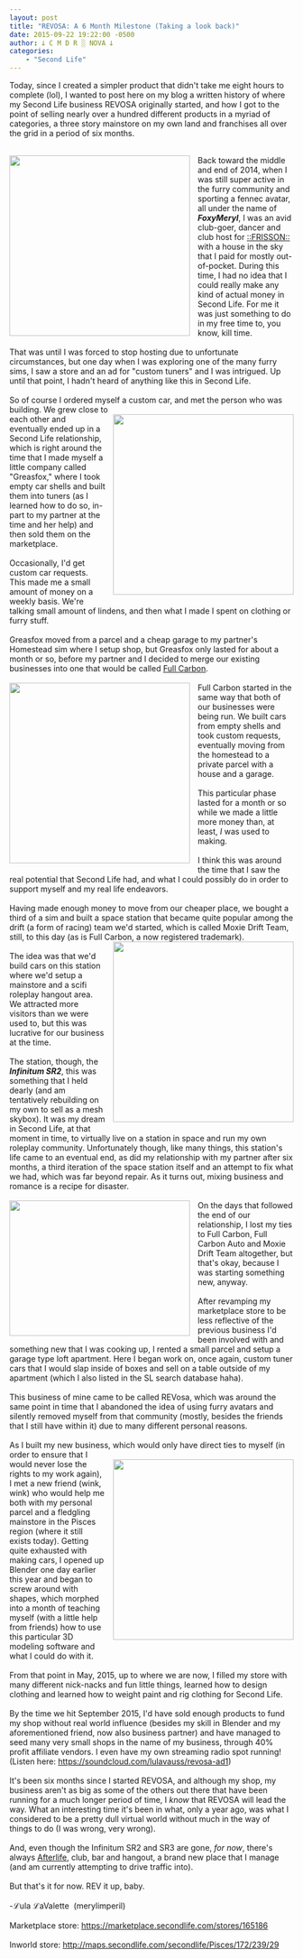 ```yaml
---
layout: post
title: "REVOSA: A 6 Month Milestone (Taking a look back)"
date: 2015-09-22 19:22:00 -0500
author: 𐕣 C M D R ░ NOVA 𐕣
categories:
    - "Second Life"
---
```


Today, since I created a simpler product that didn't take me eight hours to complete (lol), I wanted to post here on my blog a written history of where my Second Life business REVOSA originally started, and how I got to the point of selling nearly over a hundred different products in a myriad of categories, a three story mainstore on my own land and franchises all over the grid in a period of six months.<br />
<br />
<div style="clear: both; text-align: center;">
<a href="http://4.bp.blogspot.com/--uadtkph9KQ/VgGZUX_4tTI/AAAAAAAAALE/Pe48XxhY2KA/s1600/Snapshot%2B_%2B__FRISSON__%2BBDSM%2BSSC%2BClub%2Band%2BHangout%252C%2BDistrict%2BRed%2B.png" style="clear: left; float: left; margin-bottom: 1em; margin-right: 1em;"><img border="0" height="320" src="http://4.bp.blogspot.com/--uadtkph9KQ/VgGZUX_4tTI/AAAAAAAAALE/Pe48XxhY2KA/s320/Snapshot%2B_%2B__FRISSON__%2BBDSM%2BSSC%2BClub%2Band%2BHangout%252C%2BDistrict%2BRed%2B.png" width="320" /></a></div>
Back toward the middle and end of 2014, when I was still super active in the furry community and sporting a fennec avatar, all under the name of <b><i>FoxyMeryl</i></b>, I was an avid club-goer, dancer and club host for <a href="http://maps.secondlife.com/secondlife/Babiarz/34/241/1124" target="_blank" rel="noopener">::FRISSON::</a> with a house in the sky that I paid for mostly out-of-pocket. During this time, I had no idea that I could really make any kind of actual money in Second Life. For me it was just something to do in my free time to, you know, kill time.<br />
<br />
That was until I was forced to stop hosting due to unfortunate circumstances, but one day when I was exploring one of the many furry sims, I saw a store and an ad for "custom tuners" and I was intrigued. Up until that point, I hadn't heard of anything like this in Second Life.<br />
<br />
So of course I ordered myself a custom car, and met the person who was building. We grew close to <br />
<div style="clear: both; text-align: center;">
<a href="http://4.bp.blogspot.com/-3agqaeiuMYo/VgGjFJv1kkI/AAAAAAAAALc/dFRyQfMl4RQ/s1600/greasfox_logo_2.0%2Bwhite.png" style="clear: right; float: right; margin-bottom: 1em; margin-left: 1em;"><img border="0" height="320" src="http://4.bp.blogspot.com/-3agqaeiuMYo/VgGjFJv1kkI/AAAAAAAAALc/dFRyQfMl4RQ/s320/greasfox_logo_2.0%2Bwhite.png" width="320" /></a></div>
each other and eventually ended up in a Second Life relationship, which is right around the time that I made myself a little company called "Greasfox," where I took empty car shells and built them into tuners (as I learned how to do so, in-part to my partner at the time and her help) and then sold them on the marketplace.<br />
<br />
Occasionally, I'd get custom car requests. This made me a small amount of money on a weekly basis. We're talking small amount of lindens, and then what I made I spent on clothing or furry stuff. <br />
<br />
Greasfox moved from a parcel and a cheap garage to my partner's Homestead sim where I setup shop, but Greasfox only lasted for about a month or so, before my partner and I decided to merge our existing businesses into one that would be called <a href="http://fullcarbondesigns.com/index.html" target="_blank" rel="noopener">Full Carbon</a>.<br />
<br />
<div style="clear: both; text-align: center;">
<a href="http://3.bp.blogspot.com/-z5VGUaYZtdg/VgGjjvFOcZI/AAAAAAAAALk/bYqhKxTomeU/s1600/Full%2BCarbon%2BLogo%2Bborder.png" style="clear: left; float: left; margin-bottom: 1em; margin-right: 1em;"><img border="0" height="320" src="http://3.bp.blogspot.com/-z5VGUaYZtdg/VgGjjvFOcZI/AAAAAAAAALk/bYqhKxTomeU/s320/Full%2BCarbon%2BLogo%2Bborder.png" width="320" /></a></div>
Full Carbon started in the same way that both of our businesses were being run. We built cars from empty shells and took custom requests, eventually moving from the homestead to a private parcel with a house and a garage.<br />
<br />
This particular phase lasted for a month or so while we made a little more money than, at least, <i>I</i> was used to making.<br />
<br />
I think this was around the time that I saw the real potential that Second Life had, and what I could possibly do in order to support myself and my real life endeavors.<br />
<br />
Having made enough money to move from our cheaper place, we bought a third of a sim and built a space station that became quite popular among the drift (a form of racing) team we'd started, which is called Moxie Drift Team, still, to this day (as is Full Carbon, a now registered trademark).<br />
<a href="http://4.bp.blogspot.com/-YvNS_TCjCBA/VgGlJQk0MPI/AAAAAAAAALw/rryrlMO4fxY/s1600/Snapshot%2B_%2BThe%2BInfinitum%2BSR2%252C%2BRavello%2B%252823%252C%2B227%252C%2B3701%2529%2B-%2BModerat.png" style="clear: right; float: right; margin-bottom: 1em; margin-left: 1em;"><img border="0" height="320" src="http://4.bp.blogspot.com/-YvNS_TCjCBA/VgGlJQk0MPI/AAAAAAAAALw/rryrlMO4fxY/s320/Snapshot%2B_%2BThe%2BInfinitum%2BSR2%252C%2BRavello%2B%252823%252C%2B227%252C%2B3701%2529%2B-%2BModerat.png" width="320" /></a><br />
The idea was that we'd build cars on this station where we'd setup a mainstore and a scifi roleplay hangout area. We attracted more visitors than we were used to, but this was lucrative for our business at the time.<br />
<br />
The station, though, the <i><b>Infinitum SR2</b></i>, this was something that I held dearly (and am tentatively rebuilding on my own to sell as a mesh skybox). It was my dream in Second Life, at that moment in time, to virtually live on a station in space and run my own roleplay community. Unfortunately though, like many things, this station's life came to an eventual end, as did my relationship with my partner after six months, a third iteration of the space station itself and an attempt to fix what we had, which was far beyond repair. As it turns out, mixing business and romance is a recipe for disaster.<br />
<br />
<div style="clear: both; text-align: center;">
<a href="http://2.bp.blogspot.com/-u_r0dRoK96c/VgGmL-LREQI/AAAAAAAAAMI/gf_TbGSISfc/s1600/REVosa%2BBillboard.jpg" style="clear: left; float: left; margin-bottom: 1em; margin-right: 1em;"><img border="0" height="240" src="http://2.bp.blogspot.com/-u_r0dRoK96c/VgGmL-LREQI/AAAAAAAAAMI/gf_TbGSISfc/s320/REVosa%2BBillboard.jpg" width="320" /></a></div>
On the days that followed the end of our relationship, I lost my ties to Full Carbon, Full Carbon Auto and Moxie Drift Team altogether, but that's okay, because I was starting something new, anyway.<br />
<br />
After revamping my marketplace store to be less reflective of the previous business I'd been involved with and something new that I was cooking up, I rented a small parcel and setup a garage type loft apartment. Here I began work on, once again, custom tuner cars that I would slap inside of boxes and sell on a table outside of my apartment (which I also listed in the SL search database haha).<br />
<br />
This business of mine came to be called REVosa, which was around the same point in time that I abandoned the idea of using furry avatars and silently removed myself from that community (mostly, besides the friends that I still have within it) due to many different personal reasons.<br />
<br />
As I built my new business, which would only have direct ties to myself (in order to ensure that I <br />
<div style="clear: both; text-align: center;">
<a href="http://1.bp.blogspot.com/-XwJ39YJqKIM/VgGmDTbB7GI/AAAAAAAAAME/jBNnfcXnN1o/s1600/revLogo2.0.png" style="clear: right; float: right; margin-bottom: 1em; margin-left: 1em;"><img border="0" height="320" src="http://1.bp.blogspot.com/-XwJ39YJqKIM/VgGmDTbB7GI/AAAAAAAAAME/jBNnfcXnN1o/s320/revLogo2.0.png" width="320" /></a></div>
would never lose the rights to my work again), I met a new friend (wink, wink) who would help me both with my personal parcel and a fledgling mainstore in the Pisces region (where it still exists today). Getting quite exhausted with making cars, I opened up Blender one day earlier this year and began to screw around with shapes, which morphed into a month of teaching myself (with a little help from friends) how to use this particular 3D modeling software and what I could do with it.<br />
<br />
From that point in May, 2015, up to where we are now, I filled my store with many different nick-nacks and fun little things, learned how to design clothing and learned how to weight paint and rig clothing for Second Life.<br />
<br />
By the time we hit September 2015, I'd have sold enough products to fund my shop without real world influence (besides my skill in Blender and my aforementioned friend, now also business partner) and have managed to seed many very small shops in the name of my business, through 40% profit affiliate vendors. I even have my own streaming radio spot running! (Listen here: <a href="https://soundcloud.com/lulavauss/revosa-ad1" target="_blank" rel="noopener">https://soundcloud.com/lulavauss/revosa-ad1</a>)<br />
<br />
It's been six months since I started REVOSA, and although my shop, my business aren't as big as some of the others out there that have been running for a much longer period of time, I <i>know</i> that REVOSA will lead the way. What an interesting time it's been in what, only a year ago, was what I considered to be a pretty dull virtual world without much in the way of things to do (I was wrong, very wrong).<br />
<br />
And, even though the Infinitum SR2 and SR3 are gone, <i>for now</i>, there's always <a href="http://maps.secondlife.com/secondlife/Athanasia/65/171/1803" target="_blank" rel="noopener">Afterlife</a>, club, bar and hangout, a brand new place that I manage (and am currently attempting to drive traffic into).<br />
<br />
But that's it for now. REV it up, baby.<br />
<br />
-ℒula ℒaValette&nbsp; (merylimperil)<br />
<br />
Marketplace store: <a href="https://marketplace.secondlife.com/stores/165186" target="_blank" rel="noopener">https://marketplace.secondlife.com/stores/165186</a><br />
<br />
Inworld store: <a href="http://maps.secondlife.com/secondlife/Pisces/172/239/29" target="_blank" rel="noopener">http://maps.secondlife.com/secondlife/Pisces/172/239/29</a><br />
<br />